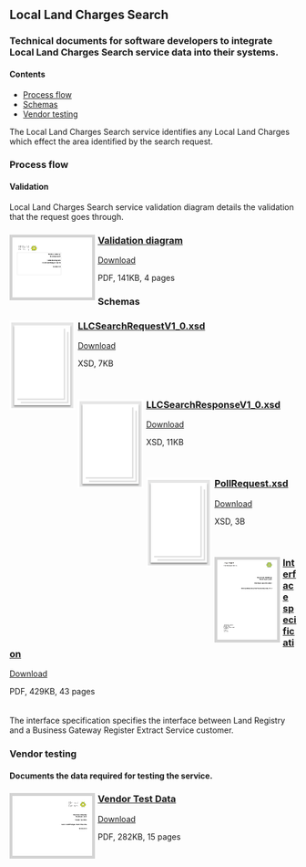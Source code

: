 ## Local Land Charges Search

### Technical documents for software developers to integrate Local Land Charges Search service data into their systems.

#### Contents
- [Process flow](#process-flow)
- [Schemas](#schemas)
- [Vendor testing](#vendor-testing)

The Local Land Charges Search service identifies any Local Land Charges which effect the area identified by the search request.

### Process flow

#### Validation
Local Land Charges Search service validation diagram details the validation that the request goes through.

<h3><a href="../../pdfs/services/LLC_Validation_Diagram_23.08.18.pdf">
<img style="float: left; margin: 0px 5px 0px 0px;  border:5px solid LightGrey;" src="../../images/thumbnail/LLC_Validation_Diagram_23.08.18.pdf.png"></a>
<a href="../../pdfs/services/LLC_Validation_Diagram_23.08.18.pdf">Validation diagram</a></h3>
<a download="LLC_Validation_Diagram_23.08.18.pdf" href="../../pdfs/services/LLC_Validation_Diagram_23.08.18.pdf">Download</a>

PDF, 141KB, 4 pages
<br />

### Schemas

<h3><a href="../../schemas/LLCSearchRequestV1_0.xsd">
<img style="float: left; margin: 0px 5px 0px 0px" src="../../images/thumbnail/file.png"></a> 
<a href="../../schemas/LLCSearchRequestV1_0.xsd">LLCSearchRequestV1_0.xsd</a></h3>
<a download="LLCSearchRequestV1_0.xsd" href="../../schemas/LLCSearchRequestV1_0.xsd">Download</a>

XSD, 7KB

<br/>
<h3><a href="../../schemas/LLCSearchResponseV1_0.xsd">
<img style="float: left; margin: 0px 5px 0px 0px" src="../../images/thumbnail/file.png"></a> 
<a href="../../schemas/LLCSearchResponseV1_0.xsd">LLCSearchResponseV1_0.xsd</a></h3>
<a download="LLCSearchResponseV1_0.xsd" href="../../schemas/LLCSearchResponseV1_0.xsd">Download</a>

XSD, 11KB

<br/>
<h3><a href="../../schemas/PollRequest.xsd">
<img style="float: left; margin: 0px 5px 0px 0px" src="../../images/thumbnail/file.png"></a> 
<a href="../../schemas/PollRequest.xsd">PollRequest.xsd</a></h3>
<a download="PollRequest.xsd" href="../../schemas/PollRequest.xsd">Download</a>

XSD, 3B

<br/>

<h3><a href="../../pdfs/services/LLC_Interface_Spec_23.08.18.pdf">
<img style="float: left; margin: 0px 5px 0px 0px;  border:5px solid LightGrey;" src="../../images/thumbnail/Interface-specification-Online-owner-verification.pdf.png"></a>
<a href="../../pdfs/services/LLC_Interface_Spec_23.08.18.pdf">Interface specification</a></h3>
<a download="LLC_Interface_Spec_23.08.18.pdf" href="../../pdfs/services/LLC_Interface_Spec_23.08.18.pdf">Download</a>

PDF, 429KB, 43 pages
<br/>
<br/>
<br/>
The interface specification specifies the interface between Land Registry and a Business Gateway Register Extract Service customer.

### Vendor testing

#### Documents the data required for testing the service.

<h3><a href="../../pdfs/services/LLC_Vendor_test_data_23.08.18.pdf">
<img style="float: left; margin: 0px 5px 0px 0px;  border:5px solid LightGrey;" src="../../images/thumbnail/LLC_Vendor_test_data_23.08.18.pdf.png"></a>
<a href="../../pdfs/services/LLC_Vendor_test_data_23.08.18.pdf">Vendor Test Data</a></h3>
<a download="LLC_Vendor_test_data_23.08.18.pdf" href="../../pdfs/services/LLC_Vendor_test_data_23.08.18.pdf">Download</a>

PDF, 282KB, 15 pages